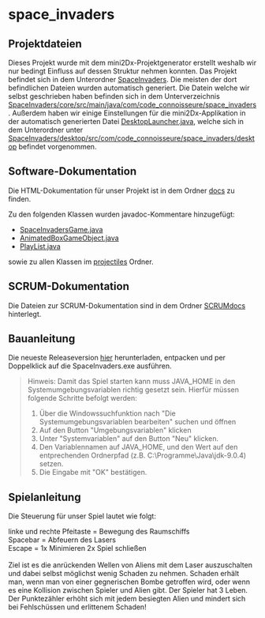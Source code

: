 # space_invaders

## Projektdateien
Dieses Projekt wurde mit dem mini2Dx-Projektgenerator erstellt weshalb wir nur
bedingt Einfluss auf dessen Struktur nehmen konnten. Das Projekt befindet sich
in dem Unterordner [SpaceInvaders](https://gitlab.cs.hs-fulda.de/fdai6386/space_invaders/tree/master/SpaceInvaders).
Die meisten der dort befindlichen Dateien wurden automatisch generiert.
Die Datein welche wir selbst geschrieben haben befinden sich in dem Unterverzeichnis
[SpaceInvaders/core/src/main/java/com/code_connoisseure/space_invaders](https://gitlab.cs.hs-fulda.de/fdai6386/space_invaders/tree/master/SpaceInvaders/core/src/main/java/com/code_connoisseure/space_invaders).
Außerdem haben wir einige Einstellungen für die mini2Dx-Applikation in der
automatisch generierten Datei [DesktopLauncher.java](https://gitlab.cs.hs-fulda.de/fdai6386/space_invaders/blob/master/SpaceInvaders/desktop/src/com/code_connoisseure/space_invaders/desktop/DesktopLauncher.java),
welche sich in dem Unterordner unter [SpaceInvaders/desktop/src/com/code_connoisseure/space_invaders/desktop](https://gitlab.cs.hs-fulda.de/fdai6386/space_invaders/tree/master/SpaceInvaders/desktop/src/com/code_connoisseure/space_invaders/desktop)
befindet vorgenommen.

## Software-Dokumentation
Die HTML-Dokumentation für unser Projekt ist in dem Ordner [docs](https://gitlab.cs.hs-fulda.de/fdai6386/space_invaders/tree/master/docs) zu finden.

Zu den folgenden Klassen wurden javadoc-Kommentare hinzugefügt:
*  [SpaceInvadersGame.java](https://gitlab.cs.hs-fulda.de/fdai6386/space_invaders/blob/master/SpaceInvaders/core/src/main/java/com/code_connoisseure/space_invaders/SpaceInvadersGame.java)
*  [AnimatedBoxGameObject.java](https://gitlab.cs.hs-fulda.de/fdai6386/space_invaders/blob/master/SpaceInvaders/core/src/main/java/com/code_connoisseure/space_invaders/enteties/AnimatedBoxGameObject.java)
*  [PlayList.java](https://gitlab.cs.hs-fulda.de/fdai6386/space_invaders/blob/master/SpaceInvaders/core/src/main/java/com/code_connoisseure/space_invaders/music/PlayList.java)

sowie zu allen Klassen im [projectiles](https://gitlab.cs.hs-fulda.de/fdai6386/space_invaders/tree/master/SpaceInvaders/core/src/main/java/com/code_connoisseure/space_invaders/enteties/projectiles) Ordner.

## SCRUM-Dokumentation
Die Dateien zur SCRUM-Dokumentation sind in dem Ordner [SCRUMdocs](https://gitlab.cs.hs-fulda.de/fdai6386/space_invaders/tree/master/SCRUMdocs) hinterlegt.

## Bauanleitung
Die neueste Releaseversion [hier](https://gitlab.cs.hs-fulda.de/fdai6386/space_invaders/raw/master/builds/SpaceInvaders_v0.0.2_1.zip) herunterladen, entpacken und per Doppelklick auf die SpaceInvaders.exe ausführen.


> Hinweis: Damit das Spiel starten kann muss JAVA_HOME in den Systemumgebungsvariablen richtig gesetzt sein. 
> Hierfür müssen folgende Schritte befolgt werden:  
> 1.  Über die Windowssuchfunktion nach "Die Systemumgebungsvariablen bearbeiten" suchen und öffnen
> 2.  Auf den Button "Umgebungsvariablen" klicken
> 3.  Unter "Systemvariablen" auf den Button "Neu" klicken.
> 4.  Den Variablennamen auf JAVA_HOME, und den Wert auf den entprechenden Ordnerpfad (z.B. C:\Programme\Java\jdk-9.0.4) setzen.
> 5.  Die Eingabe mit "OK" bestätigen.

## Spielanleitung
Die Steuerung für unser Spiel lautet wie folgt:

linke und rechte Pfeitaste = Bewegung des Raumschiffs
\
Spacebar = Abfeuern des Lasers
\
Escape = 1x Minimieren 2x Spiel schließen
\
\
Ziel ist es die anrückenden Wellen von Aliens mit dem Laser auszuschalten und
dabei selbst möglichst wenig Schaden zu nehmen. Schaden erhält man, wenn man von
einer gegnerischen Bombe getroffen wird, oder wenn es eine Kollision zwischen 
Spieler und Alien gibt. Der Spieler hat 3 Leben. Der Punktezähler erhöht sich
mit jedem besiegten Alien und mindert sich bei
Fehlschüssen und erlittenem Schaden!